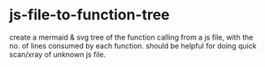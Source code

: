 # js-file-to-function-tree
create a mermaid &amp; svg tree of the function calling from a js file, with the no. of lines consumed by each function. should be helpful for doing quick scan/xray of unknown js file.
